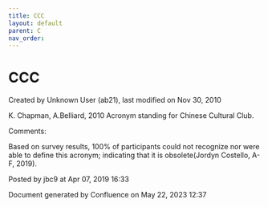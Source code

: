 ```yaml
---
title: CCC
layout: default
parent: C
nav_order:
---
```


# CCC

Created by  Unknown User (ab21), last modified on Nov 30, 2010

K. Chapman, A.Belliard, 2010 Acronym standing for Chinese Cultural Club.

Comments:

Based on survey results, 100% of participants could not recognize nor were able to define this acronym; indicating that it is obsolete(Jordyn Costello, A-F, 2019).

Posted by jbc9 at Apr 07, 2019 16:33

Document generated by Confluence on May 22, 2023 12:37


